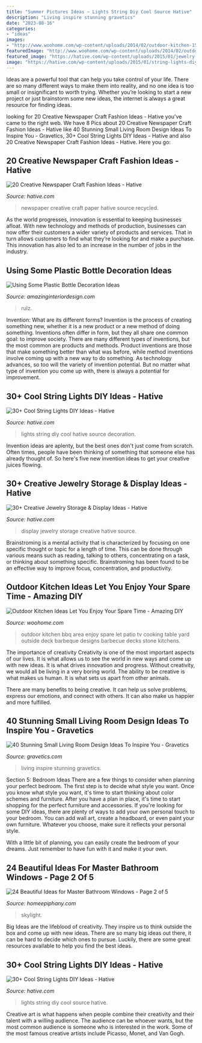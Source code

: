 ```yaml
---
title: "Summer Pictures Ideas ~ Lights String Diy Cool Source Hative"
description: "Living inspire stunning gravetics"
date: "2023-08-16"
categories:
- "ideas"
images:
- "http://www.woohome.com/wp-content/uploads/2014/02/outdoor-kitchen-15.jpg"
featuredImage: "http://www.woohome.com/wp-content/uploads/2014/02/outdoor-kitchen-15.jpg"
featured_image: "https://hative.com/wp-content/uploads/2015/01/jewelry-storage-display-ideas/22-jewelry-storage-display-ideas.jpg"
image: "https://hative.com/wp-content/uploads/2015/01/string-lights-diy-ideas/15-string-lights-diy-ideas.jpg"
---
```



Ideas are a powerful tool that can help you take control of your life. There are so many different ways to make them into reality, and no one idea is too small or insignificant to worth trying. Whether you’re looking to start a new project or just brainstorm some new ideas, the internet is always a great resource for finding ideas.

	

		
looking for 20 Creative Newspaper Craft Fashion Ideas - Hative you've came to the right web. We have 8 Pics about 20 Creative Newspaper Craft Fashion Ideas - Hative like 40 Stunning Small Living Room Design Ideas To Inspire You - Gravetics, 30+ Cool String Lights DIY Ideas - Hative and also 20 Creative Newspaper Craft Fashion Ideas - Hative. Here you go:
		
    
## 20 Creative Newspaper Craft Fashion Ideas - Hative

<img loading=lazy src="https://hative.com/wp-content/uploads/2014/10/newspaper-craft-fashion-ideas/14-creative-newspaper-craft-fashion-ideas.jpg" onerror="this.onerror=null;this.src='https://tse1.mm.bing.net/th?id=OIP.LGUML7UIRXT0iilHjTsgxQHaLH&amp;pid=15.1';" alt="20 Creative Newspaper Craft Fashion Ideas - Hative">

_Source: hative.com_

>newspaper creative craft paper hative source recycled. 

	

As the world progresses, innovation is essential to keeping businesses afloat. With new technology and methods of production, businesses can now offer their customers a wider variety of products and services. That in turn allows customers to find what they’re looking for and make a purchase. This innovation has also led to an increase in the number of jobs in the industry.

    
## Using Some Plastic Bottle Decoration Ideas

<img loading=lazy src="https://www.amazinginteriordesign.com/wp-content/uploads/2013/10/p5.jpg" onerror="this.onerror=null;this.src='https://tse2.mm.bing.net/th?id=OIP.lAXUE2m33Xg7zX78_T0q8AHaMY&amp;pid=15.1';" alt="Using Some Plastic Bottle Decoration Ideas">

_Source: amazinginteriordesign.com_

>rulz. 

	

Invention: What are its different forms?
Invention is the process of creating something new, whether it is a new product or a new method of doing something. Inventions often differ in form, but they all share one common goal: to improve society. There are many different types of inventions, but the most common are products and methods. Product inventions are those that make something better than what was before, while method inventions involve coming up with a new way to do something. As technology advances, so too will the variety of invention potential. But no matter what type of invention you come up with, there is always a potential for improvement.

    
## 30+ Cool String Lights DIY Ideas - Hative

<img loading=lazy src="https://hative.com/wp-content/uploads/2015/01/string-lights-diy-ideas/15-string-lights-diy-ideas.jpg" onerror="this.onerror=null;this.src='https://tse3.mm.bing.net/th?id=OIP.8_MbPe9P1zdsin5ir-VOTQHaJ3&amp;pid=15.1';" alt="30+ Cool String Lights DIY Ideas - Hative">

_Source: hative.com_

>lights string diy cool hative source decoration. 

	

Invention ideas are aplenty, but the best ones don't just come from scratch. Often times, people have been thinking of something that someone else has already thought of. So here's five new invention ideas to get your creative juices flowing.

    
## 30+ Creative Jewelry Storage &amp; Display Ideas - Hative

<img loading=lazy src="https://hative.com/wp-content/uploads/2015/01/jewelry-storage-display-ideas/22-jewelry-storage-display-ideas.jpg" onerror="this.onerror=null;this.src='https://tse2.mm.bing.net/th?id=OIP.QTYojMsHxAUaXdXwJ7jSrwHaLK&amp;pid=15.1';" alt="30+ Creative Jewelry Storage &amp; Display Ideas - Hative">

_Source: hative.com_

>display jewelry storage creative hative source. 

	

Brainstroming is a mental activity that is characterized by focusing on one specific thought or topic for a length of time. This can be done through various means such as reading, talking to others, concentrating on a task, or thinking about something specific. Brainstroming has been found to be an effective way to improve focus, concentration, and productivity.

    
## Outdoor Kitchen Ideas Let You Enjoy Your Spare Time - Amazing DIY

<img loading=lazy src="http://www.woohome.com/wp-content/uploads/2014/02/outdoor-kitchen-15.jpg" onerror="this.onerror=null;this.src='https://tse2.mm.bing.net/th?id=OIP.aBX0IHzMpmdlZpbli8pgXgHaJ4&amp;pid=15.1';" alt="Outdoor Kitchen Ideas Let You Enjoy Your Spare Time - Amazing DIY">

_Source: woohome.com_

>outdoor kitchen bbq area enjoy spare let patio tv cooking table yard outside deck barbeque designs barbecue decks stone kitchens. 

	

The importance of creativity
Creativity is one of the most important aspects of our lives. It is what allows us to see the world in new ways and come up with new ideas. It is what drives innovation and progress.
Without creativity, we would all be living in a very boring world. The ability to be creative is what makes us human. It is what sets us apart from other animals.

There are many benefits to being creative. It can help us solve problems, express our emotions, and connect with others. It can also make us happier and more fulfilled.

    
## 40 Stunning Small Living Room Design Ideas To Inspire You - Gravetics

<img loading=lazy src="https://www.gravetics.com/wp-content/uploads/2016/12/Living-Room-Decor.jpg" onerror="this.onerror=null;this.src='https://tse1.mm.bing.net/th?id=OIP.srBNn2rquv2NveYGUIYovgHaLH&amp;pid=15.1';" alt="40 Stunning Small Living Room Design Ideas To Inspire You - Gravetics">

_Source: gravetics.com_

>living inspire stunning gravetics. 

	

Section 5: Bedroom Ideas
There are a few things to consider when planning your perfect bedroom. The first step is to decide what style you want. Once you know what style you want, it's time to start thinking about color schemes and furniture. After you have a plan in place, it's time to start shopping for the perfect furniture and accessories.
If you're looking for some DIY ideas, there are plenty of ways to add your own personal touch to your bedroom. You can add wall art, create a headboard, or even paint your own furniture. Whatever you choose, make sure it reflects your personal style.

With a little bit of planning, you can easily create the bedroom of your dreams. Just remember to have fun with it and make it your own.

    
## 24 Beautiful Ideas For Master Bathroom Windows - Page 2 Of 5

<img loading=lazy src="https://homeepiphany.com/wp-content/uploads/2016/07/24-Beautiful-Ideas-for-Master-Bathroom-Windows-9.jpg" onerror="this.onerror=null;this.src='https://tse2.mm.bing.net/th?id=OIP._b-ny0XxHnq3JirTW9_jLQHaLH&amp;pid=15.1';" alt="24 Beautiful Ideas for Master Bathroom Windows - Page 2 of 5">

_Source: homeepiphany.com_

>skylight. 

	

Big Ideas are the lifeblood of creativity. They inspire us to think outside the box and come up with new ideas. There are so many big ideas out there, it can be hard to decide which ones to pursue. Luckily, there are some great resources available to help you find the best ideas.

    
## 30+ Cool String Lights DIY Ideas - Hative

<img loading=lazy src="https://hative.com/wp-content/uploads/2015/01/string-lights-diy-ideas/7-string-lights-diy-ideas.jpg" onerror="this.onerror=null;this.src='https://tse1.mm.bing.net/th?id=OIP.YEEweGHGFbA0n5-Bs02HpQHaLL&amp;pid=15.1';" alt="30+ Cool String Lights DIY Ideas - Hative">

_Source: hative.com_

>lights string diy cool source hative. 

	

Creative art is what happens when people combine their creativity and their talent with a willing audience. The audience can be whoever wants, but the most common audience is someone who is interested in the work. Some of the most famous creative artists include Picasso, Monet, and Van Gogh.

